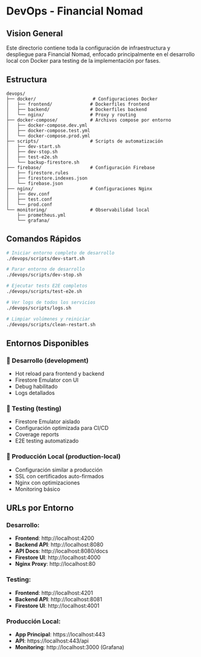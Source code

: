 # DevOps - Financial Nomad

## Vision General

Este directorio contiene toda la configuración de infraestructura y despliegue para Financial Nomad, enfocado principalmente en el desarrollo local con Docker para testing de la implementación por fases.

## Estructura

```
devops/
├── docker/                     # Configuraciones Docker
│   ├── frontend/              # Dockerfiles frontend
│   ├── backend/               # Dockerfiles backend
│   └── nginx/                 # Proxy y routing
├── docker-compose/            # Archivos compose por entorno
│   ├── docker-compose.dev.yml
│   ├── docker-compose.test.yml
│   └── docker-compose.prod.yml
├── scripts/                   # Scripts de automatización
│   ├── dev-start.sh
│   ├── dev-stop.sh
│   ├── test-e2e.sh
│   └── backup-firestore.sh
├── firebase/                  # Configuración Firebase
│   ├── firestore.rules
│   ├── firestore.indexes.json
│   └── firebase.json
├── nginx/                     # Configuraciones Nginx
│   ├── dev.conf
│   ├── test.conf
│   └── prod.conf
└── monitoring/                # Observabilidad local
    ├── prometheus.yml
    └── grafana/
```

## Comandos Rápidos

```bash
# Iniciar entorno completo de desarrollo
./devops/scripts/dev-start.sh

# Parar entorno de desarrollo
./devops/scripts/dev-stop.sh

# Ejecutar tests E2E completos
./devops/scripts/test-e2e.sh

# Ver logs de todos los servicios
./devops/scripts/logs.sh

# Limpiar volúmenes y reiniciar
./devops/scripts/clean-restart.sh
```

## Entornos Disponibles

### 🔧 Desarrollo (development)
- Hot reload para frontend y backend
- Firestore Emulator con UI
- Debug habilitado
- Logs detallados

### 🧪 Testing (testing)
- Firestore Emulator aislado
- Configuración optimizada para CI/CD
- Coverage reports
- E2E testing automatizado

### 🚀 Producción Local (production-local)
- Configuración similar a producción
- SSL con certificados auto-firmados
- Nginx con optimizaciones
- Monitoring básico

## URLs por Entorno

### Desarrollo:
- **Frontend**: http://localhost:4200
- **Backend API**: http://localhost:8080
- **API Docs**: http://localhost:8080/docs
- **Firestore UI**: http://localhost:4000
- **Nginx Proxy**: http://localhost:80

### Testing:
- **Frontend**: http://localhost:4201
- **Backend API**: http://localhost:8081
- **Firestore UI**: http://localhost:4001

### Producción Local:
- **App Principal**: https://localhost:443
- **API**: https://localhost:443/api
- **Monitoring**: http://localhost:3000 (Grafana)